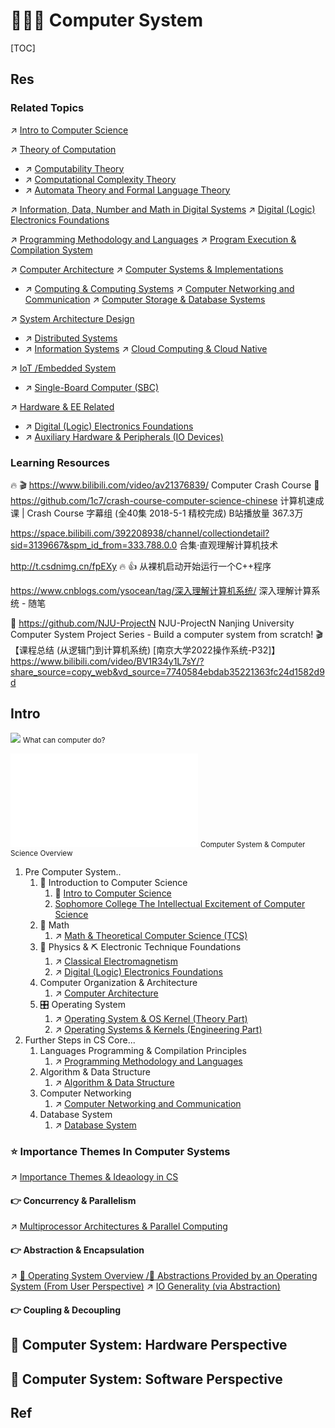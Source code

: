 # 👷🏾‍♂️ Computer System

[TOC]



## Res
### Related Topics
↗ [Intro to Computer Science](../../🗺%20CS%20Overview/💋%20Intro%20to%20Computer%20Science/Intro%20to%20Computer%20Science.md)

↗ [Theory of Computation](../../🧮%20Math%20&%20Theoretical%20Computer%20Science%20(TCS)/🤼‍♀️%20Mathematical%20Logics/😶‍🌫️%20Theory%20of%20Computation/Theory%20of%20Computation.md)
- ↗ [Computability Theory](../../🧮%20Math%20&%20Theoretical%20Computer%20Science%20(TCS)/🤼‍♀️%20Mathematical%20Logics/😶‍🌫️%20Theory%20of%20Computation/Computability%20Theory/Computability%20Theory.md)
- ↗ [Computational Complexity Theory](../../🧮%20Math%20&%20Theoretical%20Computer%20Science%20(TCS)/🤼‍♀️%20Mathematical%20Logics/😶‍🌫️%20Theory%20of%20Computation/Computational%20Complexity%20Theory/Computational%20Complexity%20Theory.md)
- ↗ [Automata Theory and Formal Language Theory](../../🧮%20Math%20&%20Theoretical%20Computer%20Science%20(TCS)/🤼‍♀️%20Mathematical%20Logics/😶‍🌫️%20Theory%20of%20Computation/Automata%20Theory%20and%20Formal%20Language%20Theory/Automata%20Theory%20and%20Formal%20Language%20Theory.md)

↗ [Information, Data, Number and Math in Digital Systems](../../🗺%20CS%20Overview/💋%20Intro%20to%20Computer%20Science/😤%20Information,%20Data,%20Number%20and%20Math%20in%20Digital%20Systems/Information,%20Data,%20Number%20and%20Math%20in%20Digital%20Systems.md)
↗ [Digital (Logic) Electronics Foundations](../Hardware%20&%20EE%20Related/⚡️%20Digital%20(Logic)%20Electronics%20Foundations/Digital%20(Logic)%20Electronics%20Foundations.md)

↗ [Programming Methodology and Languages](../👩‍💻%20Programming%20Methodology%20and%20Languages/Programming%20Methodology%20and%20Languages.md)
↗ [Program Execution & Compilation System](../🛣️%20Program%20Execution%20&%20Compilation%20System/Program%20Execution%20&%20Compilation%20System.md)

↗ [Computer Architecture](Computer%20Architecture/Computer%20Architecture.md)
↗ [Computer Systems & Implementations](📌%20Computer%20Systems%20&%20Implementations/Computer%20Systems%20&%20Implementations.md)
- ↗ [Computing & Computing Systems](📌%20Computer%20Systems%20&%20Implementations/🎃%20Computing%20&%20Computing%20Systems/Computing%20&%20Computing%20Systems.md)
↗ [Computer Networking and Communication](../🏎️%20Computer%20Networking%20and%20Communication/Computer%20Networking%20and%20Communication.md)
↗ [Computer Storage & Database Systems](../🍕%20Computer%20Storage%20&%20Database%20Systems/Computer%20Storage%20&%20Database%20Systems.md)

↗ [System Architecture Design](../../System%20Architecture%20Design/System%20Architecture%20Design.md)
- ↗ [Distributed Systems](../../System%20Architecture%20Design/🌌%20Distributed%20Systems/Distributed%20Systems.md)
- ↗ [Information Systems](../../System%20Architecture%20Design/Information%20Systems.md)
↗ [Cloud Computing & Cloud Native](../../Software%20Engineering/☁️%20Cloud%20Computing%20&%20Cloud%20Native/Cloud%20Computing%20&%20Cloud%20Native.md)

↗ [IoT /Embedded System](../../Embedded%20&%20Internet%20of%20Things/🚟%20Embedded%20Computer%20Systems/Embedded%20Computer%20Systems.md)
- ↗ [Single-Board Computer (SBC)](../../Embedded%20&%20Internet%20of%20Things/🚟%20Embedded%20Computer%20Systems/🛌%20Single-Board%20Computer%20(SBC)/Single-Board%20Computer%20(SBC).md)

↗ [Hardware & EE Related](../Hardware%20&%20EE%20Related/Hardware%20&%20EE%20Related.md)
- ↗ [Digital (Logic) Electronics Foundations](../Hardware%20&%20EE%20Related/⚡️%20Digital%20(Logic)%20Electronics%20Foundations/Digital%20(Logic)%20Electronics%20Foundations.md)
- ↗ [Auxiliary Hardware & Peripherals (IO Devices)](../Hardware%20&%20EE%20Related/Auxiliary%20Hardware%20&%20Peripherals%20(IO%20Devices)/Auxiliary%20Hardware%20&%20Peripherals%20(IO%20Devices).md)


### Learning Resources
🔥 🎬 https://www.bilibili.com/video/av21376839/
Computer Crash Course
🚧 https://github.com/1c7/crash-course-computer-science-chinese
计算机速成课 | Crash Course 字幕组 (全40集 2018-5-1 精校完成) B站播放量 367.3万

https://space.bilibili.com/392208938/channel/collectiondetail?sid=3139667&spm_id_from=333.788.0.0
合集·直观理解计算机技术

http://t.csdnimg.cn/fpEXy
🔥 👍 从裸机启动开始运行一个C++程序

https://www.cnblogs.com/ysocean/tag/深入理解计算机系统/
深入理解计算系统 - 随笔

🚧 https://github.com/NJU-ProjectN
NJU-ProjectN
Nanjing University Computer System Project Series - Build a computer system from scratch!
🎬【课程总结 (从逻辑门到计算机系统) [南京大学2022操作系统-P32]】 https://www.bilibili.com/video/BV1R34y1L7sY/?share_source=copy_web&vd_source=7740584ebdab35221363fc24d1582d9d



## Intro
![](../../../../../Assets/Pics/Screenshot%202023-05-08%20at%204.26.42%20PM.png)
<small>What can computer do?</small>

![computer_architecture.excalidraw | 800](../../../Assets/Illustrations/Computer%20System/computer_architecture_and_computer_science.excalidraw.md)
<small>Computer System & Computer Science Overview</small>

1. Pre Computer System..
	1. 🚪 Introduction to Computer Science
		1. 🔗 [Intro to Computer Science](../../🗺%20CS%20Overview/💋%20Intro%20to%20Computer%20Science/Intro%20to%20Computer%20Science.md)
		2. [Sophomore College The Intellectual Excitement of Computer Science](https://cs.stanford.edu/people/eroberts/courses/soco/)
	2. 🧮 Math
		1. ↗ [Math & Theoretical Computer Science (TCS)](../../🧮%20Math%20&%20Theoretical%20Computer%20Science%20(TCS)/Math%20&%20Theoretical%20Computer%20Science%20(TCS).md)
	3. 🍎 Physics & ⛏ Electronic Technique Foundations
		1. ↗ [Classical Electromagnetism](../Hardware%20&%20EE%20Related/🍏%20Other%20Related%20Theories/Classical%20Electromagnetism.md)
		2. ↗ [Digital (Logic) Electronics Foundations](../Hardware%20&%20EE%20Related/⚡️%20Digital%20(Logic)%20Electronics%20Foundations/Digital%20(Logic)%20Electronics%20Foundations.md)
	5. Computer Organization & Architecture
		1. ↗ [Computer Architecture](Computer%20Architecture/Computer%20Architecture.md)
	6. 🎛️ Operating System
		1. ↗ [Operating System & OS Kernel (Theory Part)](Operating%20System%20&%20OS%20Kernel%20(Theory%20Part)/Operating%20System%20&%20OS%20Kernel%20(Theory%20Part).md)
		2. ↗ [Operating Systems & Kernels (Engineering Part)](../🥷🏼%20Operating%20Systems%20&%20Kernels%20(Engineering%20Part)/Operating%20Systems%20&%20Kernels%20(Engineering%20Part).md)
2. Further Steps in CS Core...
	1. Languages Programming & Compilation Principles
		1. ↗ [Programming Methodology and Languages](../👩‍💻%20Programming%20Methodology%20and%20Languages/Programming%20Methodology%20and%20Languages.md)
	2. Algorithm & Data Structure
		1. ↗ [Algorithm & Data Structure](../🦄%20Algorithm%20&%20Data%20Structure/Algorithm%20&%20Data%20Structure.md)
	3. Computer Networking
		1. ↗ [Computer Networking and Communication](../🏎️%20Computer%20Networking%20and%20Communication/Computer%20Networking%20and%20Communication.md)
	4. Database System
		1. ↗ [Database System](../🍕%20Computer%20Storage%20&%20Database%20Systems/Database%20Systems/Database%20System.md)


### ⭐ Importance Themes In Computer Systems
↗ [Importance Themes & Ideaology in CS](../../../🗺%20CS%20Overview/💋%20Intro%20to%20Computer%20Science/Importance%20Themes%20&%20Ideaology%20in%20CS.md)
#### 👉 Concurrency & Parallelism
↗ [Multiprocessor Architectures & Parallel Computing](Computer%20Microarchitectures%20(Computer%20Organization)%20&%20von%20Neumann%20Model/🚦%20Computer%20Processors%20&%20Logic%20Chips/Multiprocessors%20and%20Multicore%20Processors/Multiprocessor%20Architectures%20&%20Parallel%20Computing/Multiprocessor%20Architectures%20&%20Parallel%20Computing.md)
#### 👉 Abstraction & Encapsulation
↗ [📌 Operating System Overview /🧠 Abstractions Provided by an Operating System (From User Perspective)](Operating%20System%20&%20OS%20Kernel%20(Theory%20Part)/🦺%20Operating%20System%20Basics/📌%20Operating%20System%20Overview.md#🧠%20Abstractions%20Provided%20by%20an%20Operating%20System%20(From%20User%20Perspective))
↗ [IO Generality (via Abstraction)](Operating%20System%20&%20OS%20Kernel%20(Theory%20Part)/OS%20IO%20System/IO%20Generality%20(via%20Abstraction)/IO%20Generality%20(via%20Abstraction).md)
#### 👉 Coupling & Decoupling



## 🎯 Computer System: Hardware Perspective



## 🎯 Computer System: Software Perspective



## Ref
